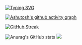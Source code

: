 
[![Typing SVG](https://readme-typing-svg.herokuapp.com/?color=black&lines=Hello!+I+am+Hong+Been&font=DM+Sans&size=35)](https://git.io/typing-svg)

[![Ashutosh's github activity graph](https://github-readme-activity-graph.vercel.app/graph?username=binch95&theme=react-dark)](https://github.com/binch95/github-readme-activity-graph)

[![GitHub Streak](https://github-readme-streak-stats.herokuapp.com/?user=binch95&theme=tokyonight)](https://git.io/streak-stats)





![Anurag's GitHub stats](https://github-readme-stats.vercel.app/api?username=binch95&show_icons=true&theme=radical)
<a href="s"><img src="https://github-readme-stats.vercel.app/api/top-langs/?username=binch95&exclude_repo=dkssud8150.github.io&layout=compact&theme=tokyonight" /></a>
